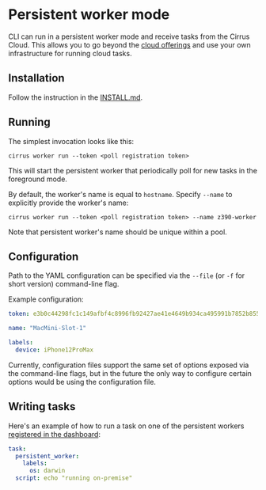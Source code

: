 # Persistent worker mode

CLI can run in a persistent worker mode and receive tasks from the Cirrus Cloud. This allows you to go beyond the [cloud offerings](https://cirrus-ci.org/guide/supported-computing-services/) and use your own infrastructure for running cloud tasks.

## Installation

Follow the instruction in the [INSTALL.md](https://github.com/cirruslabs/cirrus-cli/blob/master/INSTALL.md).

## Running

The simplest invocation looks like this:

```
cirrus worker run --token <poll registration token>
```

This will start the persistent worker that periodically poll for new tasks in the foreground mode.

By default, the worker's name is equal to `hostname`. Specify `--name` to explicitly provide the worker's name:

```
cirrus worker run --token <poll registration token> --name z390-worker
```

Note that persistent worker's name should be unique within a pool.

## Configuration

Path to the YAML configuration can be specified via the `--file` (or `-f` for short version) command-line flag.

Example configuration:

```yaml
token: e3b0c44298fc1c149afbf4c8996fb92427ae41e4649b934ca495991b7852b855

name: "MacMini-Slot-1"

labels:
  device: iPhone12ProMax
```

Currently, configuration files support the same set of options exposed via the command-line flags, but in the future the only way to configure certain options would be using the configuration file.

## Writing tasks

Here's an example of how to run a task on one of the persistent workers [registered in the dashboard](https://cirrus-ci.com/):

```yaml
task:
  persistent_worker:
    labels:
      os: darwin
  script: echo "running on-premise"
```
